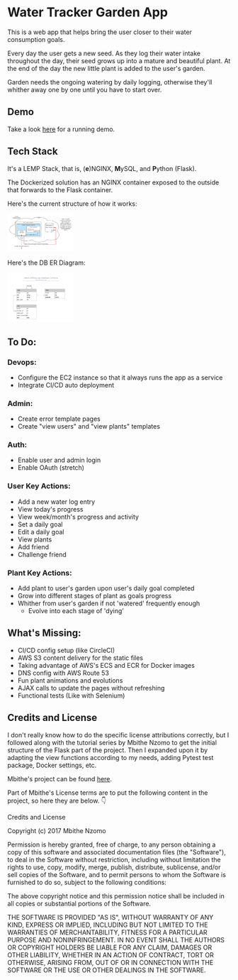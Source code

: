 #  Water Tracker Garden App

This is a web app that helps bring the user closer to their water consumption goals.

Every day the user gets a new seed. As they log their water intake throughout the day, their seed grows up into a mature and beautiful plant. At the end of the day the new little plant is added to the user's garden.

Garden needs the ongoing watering by daily logging, otherwise they'll whither away one by one until you have to start over.

##  Demo

Take a look [here](http://ec2-3-96-179-242.ca-central-1.compute.amazonaws.com) for a running demo.

##  Tech Stack

It's a LEMP Stack, that is, (**e**)NGINX, **M**ySQL, and **P**ython (Flask).

The Dockerized solution has an NGINX container exposed to the outside that forwards to the Flask container.

Here's the current structure of how it works:

<img src="/docs/AWS-project-structure-diagram.png" width="150">

Here's the DB ER Diagram:

<img src="/docs/Database-ER-diagram.png" width="150">

## To Do:
### Devops:
  - Configure the EC2 instance so that it always runs the app as a service
  - Integrate CI/CD auto deployment
  
### Admin:
  - Create error template pages
  - Create "view users" and "view plants" templates
  
### Auth:
  - Enable user and admin login
  - Enable OAuth (stretch)

### User Key Actions:
  - Add a new water log entry
  - View today's progress
  - View week/month's progress and activity
  - Set a daily goal
  - Edit a daily goal
  - View plants
  - Add friend
  - Challenge friend
  
### Plant Key Actions:
  - Add plant to user's garden upon user's daily goal completed
  - Grow into different stages of plant as goals progress
  - Whither from user's garden if not 'watered' frequently enough
    - Evolve into each stage of 'dying'

## What's Missing:
  - CI/CD config setup (like CircleCI)
  - AWS S3 content delivery for the static files
  - Taking advantage of AWS's ECS and ECR for Docker images
  - DNS config with AWS Route 53
  - Fun plant animations and evolutions
  - AJAX calls to update the pages without refreshing
  - Functional tests (Like with Selenium)

##  Credits and License
I don't really know how to do the specific license attributions correctly, but I followed along with the tutorial series by Mbithe Nzomo to get the initial structure of the Flask part of the project. Then I expanded upon it by adapting the view functions according to my needs, adding Pytest test package, Docker settings, etc. 

Mbithe's project can be found [here](https://github.com/mbithenzomo/project-dream-team-three).

Part of Mbithe's License terms are to put the following content in the project, so here they are below. :point_down: 

Credits and License

Copyright (c) 2017 Mbithe Nzomo

Permission is hereby granted, free of charge, to any person obtaining a copy of this software and associated documentation files (the "Software"), to deal in the Software without restriction, including without limitation the rights to use, copy, modify, merge, publish, distribute, sublicense, and/or sell copies of the Software, and to permit persons to whom the Software is furnished to do so, subject to the following conditions:

The above copyright notice and this permission notice shall be included in all copies or substantial portions of the Software.

THE SOFTWARE IS PROVIDED "AS IS", WITHOUT WARRANTY OF ANY KIND, EXPRESS OR IMPLIED, INCLUDING BUT NOT LIMITED TO THE WARRANTIES OF MERCHANTABILITY, FITNESS FOR A PARTICULAR PURPOSE AND NONINFRINGEMENT. IN NO EVENT SHALL THE AUTHORS OR COPYRIGHT HOLDERS BE LIABLE FOR ANY CLAIM, DAMAGES OR OTHER LIABILITY, WHETHER IN AN ACTION OF CONTRACT, TORT OR OTHERWISE, ARISING FROM, OUT OF OR IN CONNECTION WITH THE SOFTWARE OR THE USE OR OTHER DEALINGS IN THE SOFTWARE.
